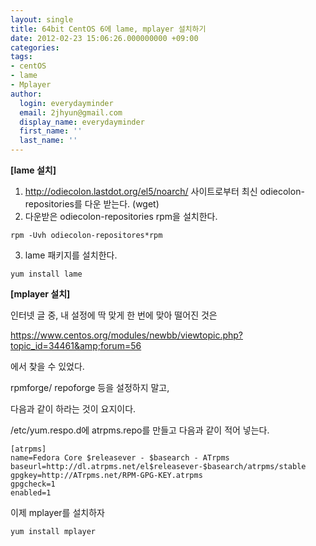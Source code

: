 ```yaml
---
layout: single
title: 64bit CentOS 6에 lame, mplayer 설치하기
date: 2012-02-23 15:06:26.000000000 +09:00
categories:
tags:
- centOS
- lame
- Mplayer
author:
  login: everydayminder
  email: 2jhyun@gmail.com
  display_name: everydayminder
  first_name: ''
  last_name: ''
---
```

<b>[lame 설치]</b>
1. http://odiecolon.lastdot.org/el5/noarch/ 사이트로부터 최신 odiecolon-repositories를 다운 받는다. (wget)
2. 다운받은 odiecolon-repositories rpm을 설치한다.

```
rpm -Uvh odiecolon-repositores*rpm
```

3. lame 패키지를 설치한다.
```
yum install lame
```

<b>[mplayer 설치]</b>

인터넷 글 중, 내 설정에 딱 맞게 한 번에 맞아 떨어진 것은


<a href="https://www.centos.org/modules/newbb/viewtopic.php?topic_id=34461&amp;forum=56">https://www.centos.org/modules/newbb/viewtopic.php?topic_id=34461&amp;forum=56</a>&nbsp;

에서 찾을 수 있었다.

rpmforge/ repoforge 등을 설정하지 말고,

다음과 같이 하라는 것이 요지이다.


/etc/yum.respo.d에 atrpms.repo를 만들고 다음과 같이 적어 넣는다.

```
[atrpms]
name=Fedora Core $releasever - $basearch - ATrpms
baseurl=http://dl.atrpms.net/el$releasever-$basearch/atrpms/stable
gpgkey=http://ATrpms.net/RPM-GPG-KEY.atrpms
gpgcheck=1
enabled=1
```

이제 mplayer를 설치하자
```
yum install mplayer
```
